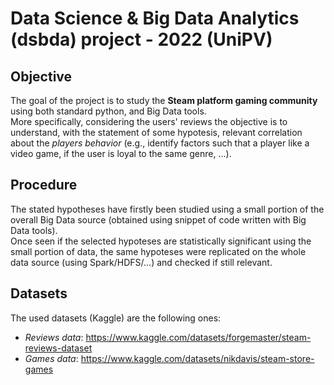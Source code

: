 # Data Science & Big Data Analytics (dsbda) project - 2022 (UniPV)

## Objective
The goal of the project is to study the **Steam platform gaming community** using both standard python, and Big Data tools.<br>
More specifically, considering the users' reviews the objective is to understand, with the statement of some hypotesis, relevant correlation about the *players behavior* (e.g., identify factors such that a player like a video game, if the user is loyal to the same genre, ...).

## Procedure
The stated hypotheses have firstly been studied using a small portion of the overall Big Data source (obtained using snippet of code written with Big Data tools).<br>
Once seen if the selected hypoteses are statistically significant using the small portion of data, the same hypoteses were replicated on the whole data source (using Spark/HDFS/...) and checked if still relevant.

## Datasets
The used datasets (Kaggle) are the following ones:
 - *Reviews data*: https://www.kaggle.com/datasets/forgemaster/steam-reviews-dataset
 - *Games data*: https://www.kaggle.com/datasets/nikdavis/steam-store-games

